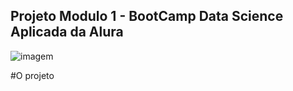 Projeto Modulo 1 - BootCamp Data Science Aplicada da Alura
---

![imagem](https://startupsaude.com/wp-content/uploads/2020/08/datasus-logo_display.png)

#O projeto

